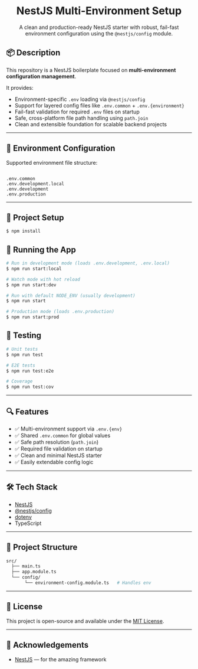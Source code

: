 <h1 align="center">NestJS Multi-Environment Setup</h1>

<p align="center">
  A clean and production-ready NestJS starter with robust, fail-fast environment configuration using the <code>@nestjs/config</code> module.
</p>

## 📦 Description

This repository is a NestJS boilerplate focused on **multi-environment configuration management**.

It provides:

- Environment-specific `.env` loading via `@nestjs/config`
- Support for layered config files like `.env.common` + `.env.{environment}`
- Fail-fast validation for required `.env` files on startup
- Safe, cross-platform file path handling using `path.join`
- Clean and extensible foundation for scalable backend projects

---

## 📁 Environment Configuration

Supported environment file structure:

```

.env.common
.env.development.local
.env.development
.env.production

````

---

## 🚀 Project Setup

```bash
$ npm install
```

## 🔧 Running the App

```bash
# Run in development mode (loads .env.development, .env.local)
$ npm run start:local

# Watch mode with hot reload
$ npm run start:dev

# Run with default NODE_ENV (usually development)
$ npm run start

# Production mode (loads .env.production)
$ npm run start:prod
```

## 🧪 Testing

```bash
# Unit tests
$ npm run test

# E2E tests
$ npm run test:e2e

# Coverage
$ npm run test:cov
```

---

## 🔍 Features

* ✅ Multi-environment support via `.env.{env}`
* ✅ Shared `.env.common` for global values
* ✅ Safe path resolution (`path.join`)
* ✅ Required file validation on startup
* ✅ Clean and minimal NestJS starter
* ✅ Easily extendable config logic

---

## 🛠 Tech Stack

* [NestJS](https://nestjs.com/)
* [@nestjs/config](https://docs.nestjs.com/techniques/configuration)
* [dotenv](https://www.npmjs.com/package/dotenv)
* TypeScript

---

## 📂 Project Structure

```bash
src/
  ├── main.ts
  ├── app.module.ts
  └── config/
       └── environment-config.module.ts   # Handles env
```

---

## 📄 License

This project is open-source and available under the [MIT License](LICENSE).

---

## 🙌 Acknowledgements

* [NestJS](https://nestjs.com) — for the amazing framework